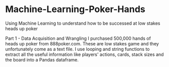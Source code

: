 # Machine-Learning-Poker-Hands
Using Machine Learning to understand how to be successed at low stakes heads up poker

Part 1 -  Data Acquisition and Wrangling
I purchased 500,000 hands of heads up poker from 888poker.com. These are low stakes game and they unfortunately come as a text file. I use looping and string functions to extract all the useful information like players' actions, cards, stack sizes and the board into a Pandas dataframe. 
